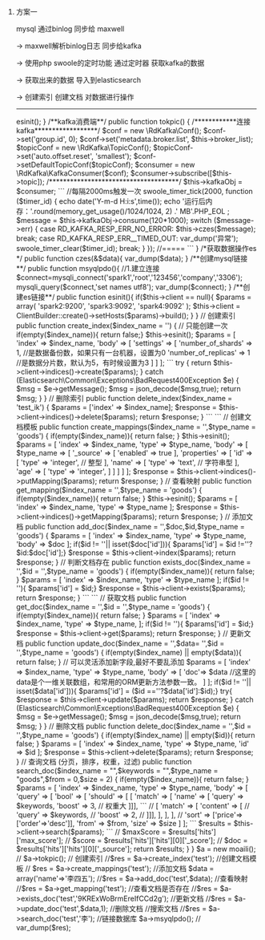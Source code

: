 1. 方案一

   mysql 通过binlog  同步给 maxwell  

   -> maxwell解析binlog日志 同步给kafka 

   -> 使用php swoole的定时功能 通过定时器 获取kafka的数据

   -> 获取出来的数据 导入到elasticsearch

   -> 创建索引 创建文档 对数据进行操作

   ***

   

   <?php 

   require './es/vendor/autoload.php';
   use Elasticsearch\ClientBuilder;

   class  moaili{

   ```
   public $broker_list = 'spark1:9092,spark2:9092,spark4:9092';//配置kafka，可以用逗号隔开多个kafka
   public $topic = 'test';
   public $partition = 0;
   protected $producer = 2;
   protected $consumer = 1;
   protected $kafkaObj = null;
   protected $client = null;
   ```
      public function __construct(){
      	  $this->esinit();
      }

      /**kafka消费端**/
      public function tokpic()
      {    
      	    /************连接kafka******************/
           $conf = new \RdKafka\Conf();
           $conf->set('group.id', 0);
           $conf->set('metadata.broker.list', $this->broker_list);
           $topicConf = new \RdKafka\TopicConf();
           $topicConf->set('auto.offset.reset', 'smallest');
           $conf->setDefaultTopicConf($topicConf);
           $consumer = new \RdKafka\KafkaConsumer($conf);
           $consumer->subscribe([$this->topic]); 
           /*************************************/
           $this->kafkaObj = $consumer;
           
   ```
         //每隔2000ms触发一次
       swoole_timer_tick(2000, function ($timer_id) {
          echo date('Y-m-d H:i:s',time());
          echo '运行后内存：'.round(memory_get_usage()/1024/1024, 2) .' MB'.PHP_EOL ;
         
           $message = $this->kafkaObj->consume(120*1000);
           switch ($message->err) {
   
               case RD_KAFKA_RESP_ERR_NO_ERROR:
                   $this->czes($message);
                   break;
               case RD_KAFKA_RESP_ERR__TIMED_OUT:
                   var_dump('异常');
                    swoole_timer_clear($timer_id);
                   break; 
   
           }
   	});
   
       //=====
   ```
      }
       /*获取数据操作es 
       */
      public function  czes(&$data){
      	var_dump($data);

      }

      /**创建mysql链接**/
      public function msyqlpdo(){
          //1.建立连接
           $connect=mysqli_connect('spark1','root','123456','company','3306');
           mysqli_query($connect,'set names utf8');
           var_dump($connect);
      }

      /**创建es链接**/
      public function esinit(){
      	if($this->client == null){
      		$params = array(
               'spark2:9200',
               'spark3:9092',
               'spark4:9092'
           );
      		$this->client = ClientBuilder::create()->setHosts($params)->build();
      	}

      }

      // 创建索引
       public function create_index($index_name = '') { // 只能创建一次
       	if(empty($index_name)){ return false;}
       	$this->esinit();
           $params = [
               'index' => $index_name,
               'body' => [
                   'settings' => [
                       'number_of_shards' => 1, //是数据备份数，如果只有一台机器，设置为0
                       'number_of_replicas' => 1 //是数据分片数，默认为5，有时候设置为3
                   ]
               ]
           ];

   ```
       try {
           return $this->client->indices()->create($params);
       } catch (Elasticsearch\Common\Exceptions\BadRequest400Exception $e) {
           $msg = $e->getMessage();
           $msg = json_decode($msg,true);
           return $msg;
       }
   }
   
   // 删除索引
   public function delete_index($index_name = 'test_ik') {
       $params = ['index' => $index_name];
       $response = $this->client->indices()->delete($params);
       return $response;
   }
   ```

     

   ```
   // 创建文档模板
   public function create_mappings($index_name = '',$type_name = 'goods') {
   	if(empty($index_name)){ return false; }
      $this->esinit();
       $params = [
           'index' => $index_name,
           'type' => $type_name,
           'body' => [
               $type_name => [
                   '_source' => [
                       'enabled' => true
                   ],
                   'properties' => [
                       'id' => [
                           'type' => 'integer', // 整型
                       ],
                       'name' => [
                           'type' => 'text', // 字符串型
                       ],
                       'age' => [
                           'type' => 'integer',
                       ]
                   ]
               ]
           ]
       ];
   
       $response = $this->client->indices()->putMapping($params);
       return $response;
   }
   
   // 查看映射
   public function get_mapping($index_name = '',$type_name = 'goods') {
   	if(empty($index_name)){ return false; }
   	 $this->esinit();
       $params = [
           'index' => $index_name,
           'type' => $type_name
       ];
       $response = $this->client->indices()->getMapping($params);
       return $response;
   }
   
   // 添加文档
   public function add_doc($index_name = '',$doc,$id,$type_name = 'goods') {
   	
       $params = [
           'index' => $index_name,
           'type' => $type_name,
           'body' => $doc
       ];
        if($id != ''|| isset($doc['id'])){ $params['id'] = $id !=''?$id:$doc['id'];}
       $response = $this->client->index($params);
       return $response;
   }
   
   // 判断文档存在
   public function exists_doc($index_name = '',$id = '',$type_name = 'goods') {
   	if(empty($index_name)){ return false; }
       $params = [
           'index' => $index_name,
           'type' => $type_name
       ];
       if($id != ''){ $params['id'] = $id;}
       $response = $this->client->exists($params);
       return $response;
   }
   ```


   ```
   // 获取文档
   public function get_doc($index_name = '',$id = '',$type_name = 'goods') {
       if(empty($index_name)){ return false; }
       $params = [
           'index' => $index_name,
           'type' => $type_name,
       ];
       if($id != ''){ $params['id'] = $id;}
       $response = $this->client->get($params);
       return $response;
   }
   
   // 更新文档
   public function update_doc($index_name = '',$data= '',$id = '',$type_name = 'goods') {
       if(empty($index_name) || empty($data)){ return false; }
       // 可以灵活添加新字段,最好不要乱添加
       $params = [
           'index' => $index_name,
           'type' => $type_name,
           'body' => [
               'doc'=> $data //这里的data是个一维关联数组，和常用的ORM更新方法参数一致。
           ]
       ];
       if($id != ''|| isset($data['id'])){ $params['id'] = ($id ==''?$data['id']:$id);}
       try{
       $response = $this->client->update($params);
       return $response;
        } catch (Elasticsearch\Common\Exceptions\BadRequest400Exception $e) {
           $msg = $e->getMessage();
           $msg = json_decode($msg,true);
           return $msg;
       }
   
   }
   
   // 删除文档
   public function delete_doc($index_name = '',$id = '',$type_name = 'goods') {
       if(empty($index_name) || empty($id)){ return false; }
      $params = [
           'index' => $index_name,
           'type' => $type_name,
           'id' => $id
       ];
   
       $response = $this->client->delete($params);
       return $response;
   }
   
   // 查询文档 (分页，排序，权重，过滤)
   public function search_doc($index_name = "",$keywords = "",$type_name = "goods",$from = 0,$size = 2) {
       if(empty($index_name)){ return false; }
   
      $params = [
           'index' => $index_name,
           'type' => $type_name,
           'body' => [
               'query' => [
                   'bool' => [
                       'should' => [
                           [ 'match' => [ 'name' => [
                               'query' => $keywords,
                               'boost' => 3, // 权重大
                           ]]],
   ```
   //                            [ 'match' => [ 'content' => [
   //                                'query' => $keywords,
   //                                'boost' => 2,
   //                            ]]],
                           ],
                       ],
                   ],
   //                'sort' => ['price'=>['order'=>'desc']],
                    'from' => $from, 'size' => $size
               ]
           ];

   ```
       $results = $this->client->search($params);
   ```
   //        $maxScore  = $results['hits']['max_score'];
   //        $score = $results['hits']['hits'][0]['_score'];
   //        $doc   = $results['hits']['hits'][0]['_source'];
           return $results;
       }

   }
   $a = new moaili();
   // $a->tokpic();
   // 创建索引
   //$res = $a->create_index('test');

   //创建文档模板
   // $res = $a->create_mappings('test');

   //添加文档
   $data = array('name'=>'李四五');
   //$res = $a->add_doc('test',$data);

   //查看映射
   //$res = $a->get_mapping('test');

   //查看文档是否存在
   //$res = $a->exists_doc('test','9KRExWoBrmEreIfCCd2g');

   //更新文档
   //$res = $a->update_doc('test',$data,1);

   //删除文档


   //搜索文档
   //$res = $a->search_doc('test','李');

   //链接数据库
   $a->msyqlpdo();

   // var_dump($res);